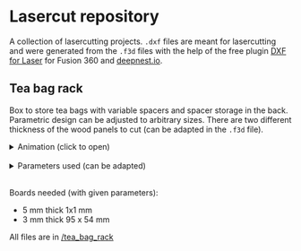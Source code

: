 # Lasercut repository

A collection of lasercutting projects. `.dxf` files are meant for lasercutting and were generated from the `.f3d` files with the help of the free plugin [DXF for Laser](https://apps.autodesk.com/FUSION/en/Detail/Index?id=7634902334100976871&os=Win64&appLang=en) for Fusion 360 and [deepnest.io](https://deepnest.io/).


## Tea bag rack
Box to store tea bags with variable spacers and spacer storage in the back.
Parametric design can be adjusted to arbitrary sizes. There are two different thickness of the wood panels to cut (can be adapted in the `.f3d` file).

<details> 
  <summary>Animation (click to open)</summary>
   <img src="https://github.com/dogerber/lasercut_repo/blob/main/tea_bag_rack/tea_bag_rack%20v18.gif" />
</details><br>

<details> 
  <summary>Parameters used (can be adapted)</summary>
   <img src="https://github.com/dogerber/lasercut_repo/blob/main/tea_bag_rack/parameters_used.png" />
</details><br>


Boards needed (with given parameters):
- 5 mm thick 1x1 mm
- 3 mm thick 95 x 54 mm


All files are in [/tea_bag_rack](/tea_bag_rack/)

